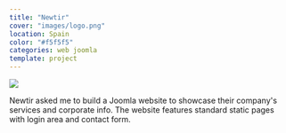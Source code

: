 ```yaml
---
title: "Newtir"
cover: "images/logo.png"
location: Spain
color: "#f5f5f5"
categories: web joomla
template: project
---
```


![](/work/newtir/images/1.jpg)

Newtir asked me to build a Joomla website to showcase their company's services and corporate info. The website features standard static pages with login area and contact form.
